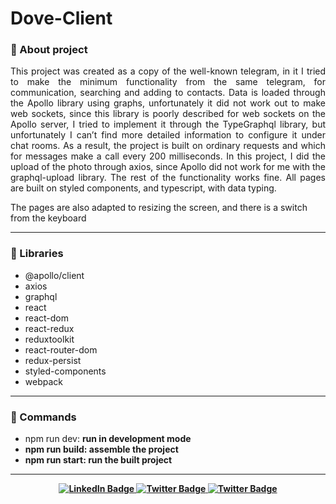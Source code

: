 # Dove-Client

### :pushpin: About project
<p align="justify">This project was created as a copy of the well-known telegram, in it I tried to make the minimum functionality from the same telegram, for communication, searching and adding to contacts. Data is loaded through the Apollo library using graphs, unfortunately it did not work out to make web sockets, since this library is poorly described for web sockets on the Apollo server, I tried to implement it through the TypeGraphql library, but unfortunately I can’t find more detailed information to configure it under chat rooms. As a result, the project is built on ordinary requests and which for messages make a call every 200 milliseconds. In this project, I did the upload of the photo through axios, since Apollo did not work for me with the graphql-upload library. The rest of the functionality works fine. All pages are built on styled components, and typescript, with data typing.

The pages are also adapted to resizing the screen, and there is a switch from the keyboard</p>

---

### :book: Libraries

- @apollo/client
- axios
- graphql
- react
- react-dom
- react-redux
- reduxtoolkit
- react-router-dom
- redux-persist
- styled-components
- webpack

---

### :pizza: Commands

- npm run dev: <strong>run in development mode
- npm run build: <strong>assemble the project
- npm run start: <strong>run the built project

---

<div id="badges" align="center">  
<a href="https://www.linkedin.com/in/sinedviper"> 
<img src="https://img.shields.io/badge/LinkedIn-blue?style=for-the-badge&logo=linkedin&logoColor=white" alt="LinkedIn Badge"/> 
</a> 
<a href="https://www.instagram.com/sinedviper"> 
<img src="https://img.shields.io/badge/Instagram-orange?style=for-the-badge&logo=instagram&logoColor=white" alt="Twitter Badge"/> 
</a>
<a href="https://www.t.me/sinedviper"> 
<img src="https://img.shields.io/badge/Telegram-purple?style=for-the-badge&logo=telegram&logoColor=white" alt="Twitter Badge"/> 
</a>
 </div>
